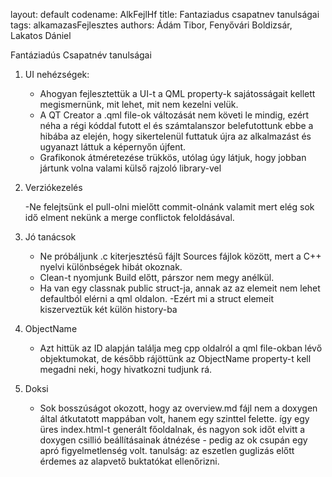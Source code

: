layout: default
codename: AlkFejlHf
title: Fantaziadus csapatnev tanulságai
tags: alkamazasFejlesztes
authors: Ádám Tibor, Fenyővári Boldizsár, Lakatos Dániel

Fantáziadús Csapatnév tanulságai

 1. UI nehézségek:

	- Ahogyan fejlesztettük a UI-t a QML property-k sajátosságait kellett megismernünk, mit lehet, mit nem kezelni velük.
	- A QT Creator a .qml file-ok változását nem követi le mindig, ezért néha a régi kóddal futott el és számtalanszor
	belefutottunk ebbe a hibába az elején, hogy sikertelenül futtatuk újra az alkalmazást és ugyanazt láttuk a képernyőn újfent.
	- Grafikonok átméretezése trükkös, utólag úgy látjuk, hogy jobban jártunk volna valami külső rajzoló library-vel

 2. Verziókezelés
 
	-Ne felejtsünk el pull-olni mielőtt commit-olnánk valamit mert elég sok idő elment nekünk a merge conflictok feloldásával.

 3. Jó tanácsok

	- Ne próbáljunk .c kiterjesztésű fájlt Sources fájlok között, mert a C++ nyelvi különbségek hibát okoznak.
	- Clean-t nyomjunk Build előtt, párszor nem megy anélkül.
	- Ha van egy classnak public struct-ja, annak az az elemeit nem lehet defaultból elérni a qml oldalon.
	-Ezért mi a struct elemeit kiszerveztük két külön history-ba

 4. ObjectName
	- Azt hittük az ID alapján találja meg cpp oldalról a qml file-okban lévő objektumokat,
	de később rájöttünk az ObjectName property-t kell megadni neki, hogy hivatkozni tudjunk rá.
	
 5. Doksi
	- Sok bosszúságot okozott, hogy az overview.md fájl nem a doxygen által átkutatott mappában volt,
	hanem egy szinttel felette. így egy üres index.html-t generált főoldalnak,
	és nagyon sok időt elvitt a doxygen csillió beállításainak átnézése - pedig az ok csupán egy apró figyelmetlenség volt.
	tanulság: az eszetlen guglizás előtt érdemes az alapvető buktatókat ellenőrizni.
	